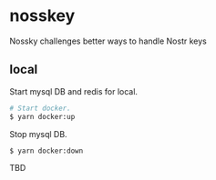 # nosskey
Nossky challenges better ways to handle Nostr keys


## local

Start mysql DB and redis for local.

```bash
# Start docker.
$ yarn docker:up
```

Stop mysql DB.

```bash
$ yarn docker:down
```

TBD